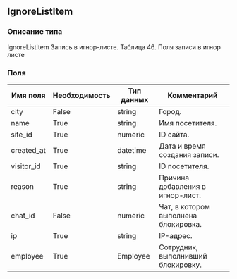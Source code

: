 
## IgnoreListItem

### Описание типа
IgnoreListItem
Запись в игнор-листе.
Таблица 46. Поля записи в игнор листе


### Поля

| Имя поля | Необходимость | Тип данных | Комментарий |
|---|---|---|---|
|city|False|string|Город.<br/>|
|name|True|string|Имя посетителя.<br/>|
|site_id|True|numeric|ID сайта.<br/>|
|created_at|True|datetime|Дата и время создания записи.<br/>|
|visitor_id|True|string|ID посетителя.<br/>|
|reason|True|string|Причина добавления в игнор-лист.<br/>|
|chat_id|False|numeric|Чат, в котором выполнена блокировка.<br/>|
|ip|True|string|IP-адрес.<br/>|
|employee|True|Employee|Сотрудник, выполнивший блокировку.<br/>|
